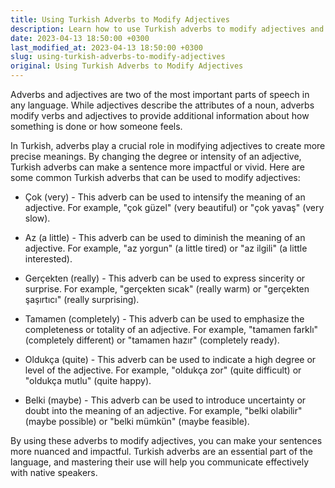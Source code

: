```yaml
---
title: Using Turkish Adverbs to Modify Adjectives
description: Learn how to use Turkish adverbs to modify adjectives and make your sentences more precise and impactful.
date: 2023-04-13 18:50:00 +0300
last_modified_at: 2023-04-13 18:50:00 +0300
slug: using-turkish-adverbs-to-modify-adjectives
original: Using Turkish Adverbs to Modify Adjectives
---
```

Adverbs and adjectives are two of the most important parts of speech in any language. While adjectives describe the attributes of a noun, adverbs modify verbs and adjectives to provide additional information about how something is done or how someone feels.

In Turkish, adverbs play a crucial role in modifying adjectives to create more precise meanings. By changing the degree or intensity of an adjective, Turkish adverbs can make a sentence more impactful or vivid. Here are some common Turkish adverbs that can be used to modify adjectives:

- Çok (very) - This adverb can be used to intensify the meaning of an adjective. For example, "çok güzel" (very beautiful) or "çok yavaş" (very slow).

- Az (a little) - This adverb can be used to diminish the meaning of an adjective. For example, "az yorgun" (a little tired) or "az ilgili" (a little interested).

- Gerçekten (really) - This adverb can be used to express sincerity or surprise. For example, "gerçekten sıcak" (really warm) or "gerçekten şaşırtıcı" (really surprising).

- Tamamen (completely) - This adverb can be used to emphasize the completeness or totality of an adjective. For example, "tamamen farklı" (completely different) or "tamamen hazır" (completely ready).

- Oldukça (quite) - This adverb can be used to indicate a high degree or level of the adjective. For example, "oldukça zor" (quite difficult) or "oldukça mutlu" (quite happy).

- Belki (maybe) - This adverb can be used to introduce uncertainty or doubt into the meaning of an adjective. For example, "belki olabilir" (maybe possible) or "belki mümkün" (maybe feasible).

By using these adverbs to modify adjectives, you can make your sentences more nuanced and impactful. Turkish adverbs are an essential part of the language, and mastering their use will help you communicate effectively with native speakers.